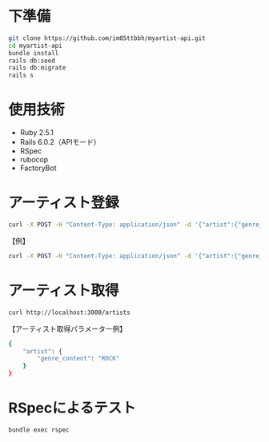 # 下準備

```bash
git clone https://github.com/im05ttbbh/myartist-api.git
cd myartist-api
bundle install
rails db:seed
rails db:migrate
rails s
```

# 使用技術

- Ruby 2.5.1
- Rails 6.0.2（APIモード）
- RSpec
- rubocop
- FactoryBot

# アーティスト登録

```bash
curl -X POST -H "Content-Type: application/json" -d '{"artist":{"genre_content":"（ジャンル）", "artist":"（アーティスト）"}}' localhost:3000/artists
```
【例】
```bash
curl -X POST -H "Content-Type: application/json" -d '{"artist":{"genre_content":"POPS", "artist":"宇多田ヒカル"}}' localhost:3000/artists
```

# アーティスト取得

```bash
curl http://localhost:3000/artists
```
【アーティスト取得パラメーター例】
```bash
{
    "artist": {
        "genre_content": "ROCK"
    }
}
```

# RSpecによるテスト

```bash
bundle exec rspec
```